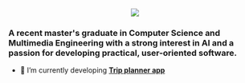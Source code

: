 <h1 align="center">
    <img src="https://readme-typing-svg.herokuapp.com/?font=Inter&size=48&center=true&vCenter=true&width=500&height=70&color=4493F8&duration=4000&lines=Hi+There!+👋;+I'm+Bruno!;" />
</h1>

### A recent master's graduate in Computer Science and Multimedia Engineering with a strong interest in AI and a passion for developing practical, user-oriented software.
- 🌱 I’m currently developing **[Trip planner app](https://github.com/BrunoCColaco/BrunoCColaco/SmartWay)**

